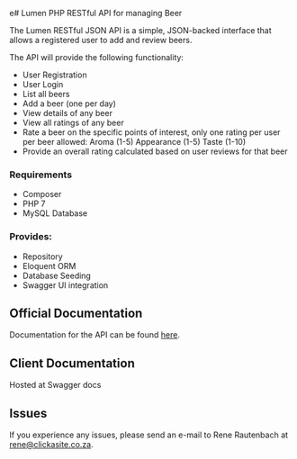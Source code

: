 e# Lumen PHP RESTful API for managing Beer

The Lumen RESTful JSON API is a simple, JSON-backed interface that allows a registered user to add and review beers.

The API will provide the following functionality:

* User Registration
* User Login
* List all beers
* Add a beer (one per day)
* View details of any beer
* View all ratings of any beer
* Rate a beer on the specific points of interest, only one rating per user per beer allowed: Aroma (1-5) Appearance (1-5) Taste (1-10)
* Provide an overall rating calculated based on user reviews for that beer

### Requirements

* Composer
* PHP 7
* MySQL Database


### Provides: 
 
* Repository
* Eloquent ORM
* Database Seeding
* Swagger UI integration

## Official Documentation

Documentation for the API can be found [here](https://github.com/ReneRautenbach/Lumen-RESTfulAPI/wiki). 

## Client Documentation

Hosted at Swagger docs

## Issues

If you experience any issues, please send an e-mail to Rene Rautenbach at [rene@clickasite.co.za](mailto:rene@clickasite.co.za).
 
 
